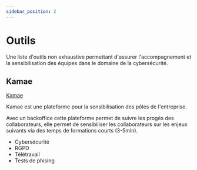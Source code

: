 ```yaml
---
sidebar_position: 2
---
```


# Outils

Une liste d'outils non exhaustive permettant d'assurer l'accompagnement et la sensibilisation des équipes dans le domaine de la cybersécurité.


## Kamae

[Kamae](https://kamae.fr/offres/)

Kamae est une plateforme pour la sensibilisation des pôles de l'entreprise.

Avec un backoffice cette plateforme permet de suivre les progés des collaborateurs, elle permet de sensibiliser les collaborateurs sur les enjeux suivants via des temps de formations courts (3-5min).

* Cybersécurité
* RGPD
* Télétravail
* Tests de phising